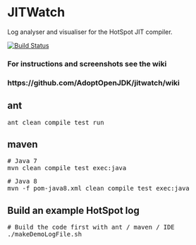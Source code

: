 JITWatch
========

Log analyser and visualiser for the HotSpot JIT compiler.

[![Build Status](https://adopt-openjdk.ci.cloudbees.com/buildStatus/icon?job=jitwatch)](https://adopt-openjdk.ci.cloudbees.com/job/jitwatch/)

<h3>For instructions and screenshots see the wiki</h3>
<h3>https://github.com/AdoptOpenJDK/jitwatch/wiki</h3>

<h2>ant</h2>
<pre>ant clean compile test run</pre>

<h2>maven</h2>
<pre># Java 7
mvn clean compile test exec:java</pre>
<pre># Java 8
mvn -f pom-java8.xml clean compile test exec:java</pre>

<h2>Build an example HotSpot log</h2>
<pre># Build the code first with ant / maven / IDE
./makeDemoLogFile.sh</pre>
